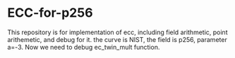 # ECC-for-p256
This repository is for implementation of ecc, including field arithmetic, point arithemetic, and debug for it. the curve is NIST, the field is p256, parameter a=-3. 
Now we need to debug ec_twin_mult function.
